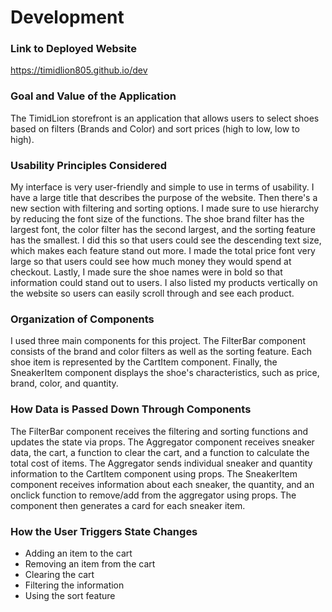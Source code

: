 # Development

### Link to Deployed Website

https://timidlion805.github.io/dev

### Goal and Value of the Application

The TimidLion storefront is an application that allows users to select shoes based on filters (Brands and Color) and sort prices (high to low, low to high). 

### Usability Principles Considered

My interface is very user-friendly and simple to use in terms of usability. I have a large title that describes the purpose of the website. Then there's a new section with filtering and sorting options. I made sure to use hierarchy by reducing the font size of the functions. The shoe brand filter has the largest font, the color filter has the second largest, and the sorting feature has the smallest. I did this so that users could see the descending text size, which makes each feature stand out more. I made the total price font very large so that users could see how much money they would spend at checkout. Lastly, I made sure the shoe names were in bold so that information could stand out to users. I also listed my products vertically on the website so users can easily scroll through and see each product.

### Organization of Components

I used three main components for this project. The FilterBar component consists of the brand and color filters as well as the sorting feature. Each shoe item is represented by the CartItem component. Finally, the SneakerItem component displays the shoe's characteristics, such as price, brand, color, and quantity.

### How Data is Passed Down Through Components

The FilterBar component receives the filtering and sorting functions and updates the state via props. The Aggregator component receives sneaker data, the cart, a function to clear the cart, and a function to calculate the total cost of items. The Aggregator sends individual sneaker and quantity information to the CartItem component using props. The SneakerItem component receives information about each sneaker, the quantity, and an onclick function to remove/add from the aggregator using props. The component then generates a card for each sneaker item.

### How the User Triggers State Changes
- Adding an item to the cart
- Removing an item from the cart
- Clearing the cart
- Filtering the information
- Using the sort feature

